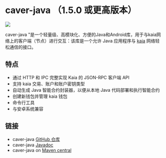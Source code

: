 # caver-java （1.5.0 或更高版本）

![](/img/references/kaiaXcaver-java.png)

caver-java "是一个轻量级、高模块化、方便的Java和Android库，用于与kaia网络上的客户端（节点）进行交互：该库是一个允许 Java 应用程序与 [kaia](https://kaia.io) 网络轻松通信的接口。

## 特点<a id="features"></a>

- 通过 HTTP 和 IPC 完整实现 Kaia 的 JSON-RPC 客户端 API
- 支持 kaia 交易、账户和账户密钥类型
- 自动生成 Java 智能合约封装器，以便从本地 Java 代码部署和执行智能合约
- 创建新钱包并管理 kaia 钱包
- 命令行工具
- 与安卓系统兼容

## 链接<a id="links"></a>

- caver-java [GitHub 仓库](https://github.com/kaiachain/caver-java)
- caver-java [Javadoc](https://javadoc.io/doc/com.klaytn.caver/core)
- caver-java on [Maven central](https://search.maven.org/artifact/com.klaytn.caver/core)
